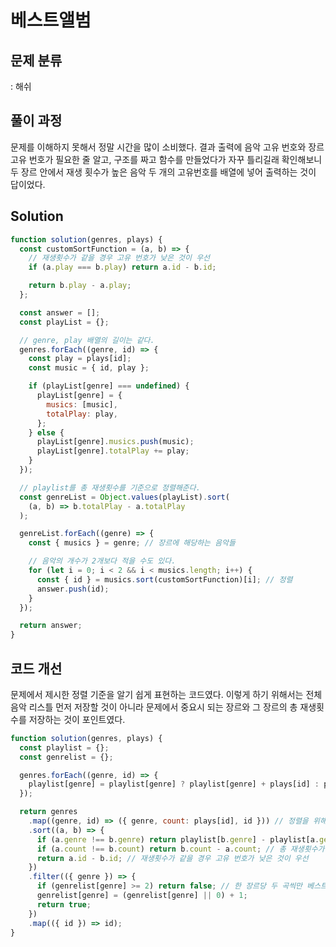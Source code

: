 # 베스트앨범

## 문제 분류

: 해쉬

## 풀이 과정

문제를 이해하지 못해서 정말 시간을 많이 소비했다. 결과 출력에 음악 고유 번호와 장르 고유 번호가 필요한 줄 알고, 구조를 짜고 함수를 만들었다가 자꾸 틀리길래 확인해보니 두 장르 안에서 재생 횟수가 높은 음악 두 개의 고유번호를 배열에 넣어 출력하는 것이 답이었다.

## Solution

```js
function solution(genres, plays) {
  const customSortFunction = (a, b) => {
    // 재생횟수가 같을 경우 고유 번호가 낮은 것이 우선
    if (a.play === b.play) return a.id - b.id;

    return b.play - a.play;
  };

  const answer = [];
  const playList = {};

  // genre, play 배열의 길이는 같다.
  genres.forEach((genre, id) => {
    const play = plays[id];
    const music = { id, play };

    if (playList[genre] === undefined) {
      playList[genre] = {
        musics: [music],
        totalPlay: play,
      };
    } else {
      playList[genre].musics.push(music);
      playList[genre].totalPlay += play;
    }
  });

  // playlist를 총 재생횟수를 기준으로 정렬해준다.
  const genreList = Object.values(playList).sort(
    (a, b) => b.totalPlay - a.totalPlay
  );

  genreList.forEach((genre) => {
    const { musics } = genre; // 장르에 해당하는 음악들

    // 음악의 개수가 2개보다 적을 수도 있다.
    for (let i = 0; i < 2 && i < musics.length; i++) {
      const { id } = musics.sort(customSortFunction)[i]; // 정렬
      answer.push(id);
    }
  });

  return answer;
}
```

## 코드 개선

문제에서 제시한 정렬 기준을 알기 쉽게 표현하는 코드였다. 이렇게 하기 위해서는 전체 음악 리스틀 먼저 저장할 것이 아니라 문제에서 중요시 되는 장르와 그 장르의 총 재생횟수를 저장하는 것이 포인트였다.

```js
function solution(genres, plays) {
  const playlist = {};
  const genrelist = {};

  genres.forEach((genre, id) => {
    playlist[genre] = playlist[genre] ? playlist[genre] + plays[id] : plays[id]; // prettier-ignore
  });

  return genres
    .map((genre, id) => ({ genre, count: plays[id], id })) // 정렬을 위해 객체로 생성
    .sort((a, b) => {
      if (a.genre !== b.genre) return playlist[b.genre] - playlist[a.genre]; // 총 반복횟수가 높은 장르 우선
      if (a.count !== b.count) return b.count - a.count; // 총 재생횟수가 높은 음악 우선
      return a.id - b.id; // 재생횟수가 같을 경우 고유 번호가 낮은 것이 우선
    })
    .filter(({ genre }) => {
      if (genrelist[genre] >= 2) return false; // 한 장르당 두 곡씩만 베스트 앨범에 담는다.
      genrelist[genre] = (genrelist[genre] || 0) + 1;
      return true;
    })
    .map(({ id }) => id);
}
```
